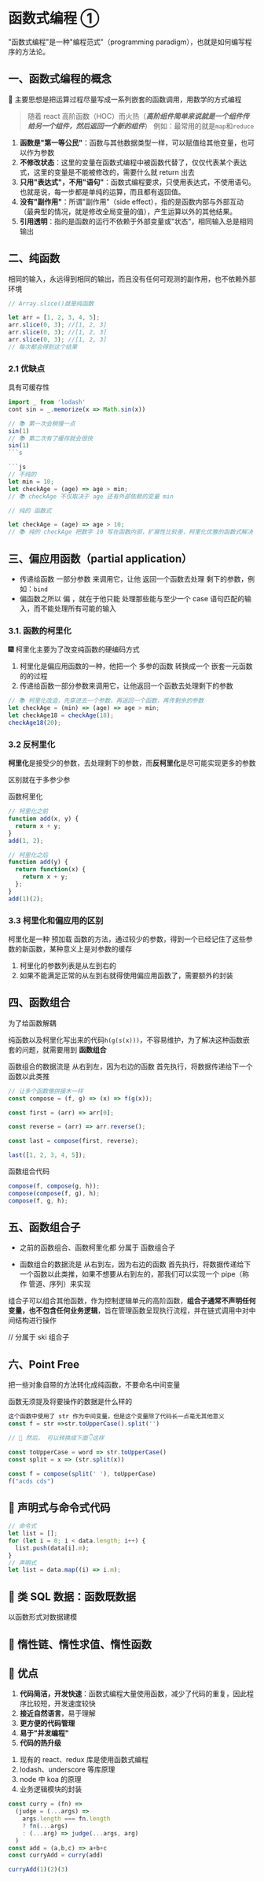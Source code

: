 # 函数式编程 ①

"函数式编程"是一种"编程范式"（programming paradigm），也就是如何编写程序的方法论。

## 一、函数式编程的概念

🍺 主要思想是把运算过程尽量写成一系列嵌套的函数调用，用数学的方式编程

> 随着 react 高阶函数（HOC）而火热（**_高阶组件简单来说就是一个组件传给另一个组件，然后返回一个新的组件_**）
> 例如：最常用的就是`map`和`reduce`

1. **函数是"第一等公民"**：函数与其他数据类型一样，可以赋值给其他变量，也可以作为参数
2. **不修改状态**：这里的变量在函数式编程中被函数代替了，仅仅代表某个表达式，这里的变量是不能被修改的，需要什么就 return 出去
3. **只用"表达式"，不用"语句"**：函数式编程要求，只使用表达式，不使用语句。也就是说，每一步都是单纯的运算，而且都有返回值。
4. **没有"副作用"**：所谓"副作用"（side effect），指的是函数内部与外部互动（最典型的情况，就是修改全局变量的值），产生运算以外的其他结果。
5. **引用透明**：指的是函数的运行不依赖于外部变量或"状态"，相同输入总是相同输出

## 二、纯函数

相同的输入，永远得到相同的输出，而且没有任何可观测的副作用，也不依赖外部环境

```js
// Array.slice()就是纯函数

let arr = [1, 2, 3, 4, 5];
arr.slice(0, 3); //[1, 2, 3]
arr.slice(0, 3); //[1, 2, 3]
arr.slice(0, 3); //[1, 2, 3]
// 每次都会得到这个结果
```

### 2.1 优缺点

具有可缓存性

```js
import _ from 'lodash'
cont sin = _.memorize(x => Math.sin(x))

// 📚 第一次会稍慢一点
sin(1)
// 📚 第二次有了缓存就会很快
sin(1)
```s

```js
// 不纯的
let min = 10;
let checkAge = (age) => age > min;
// 📚 checkAge 不仅取决于 age 还有外部依赖的变量 min

// 纯的 函数式

let checkAge = (age) => age > 10;
// 📚 纯的 checkAge 把数字 10 写在函数内部，扩展性比较差，柯里化优雅的函数式解决
```

## 三、偏应用函数（partial application）

- 传递给函数 一部分参数 来调用它，让他 返回一个函数去处理 剩下的参数，例如：`bind`
- 偏函数之所以 偏 ，就在于他只能 处理那些能与至少一个 case 语句匹配的输入，而不能处理所有可能的输入

### 3.1. 函数的柯里化

🎆 柯里化主要为了改变纯函数的硬编码方式

1. 柯里化是偏应用函数的一种，他把一个 多参的函数 转换成一个 嵌套一元函数的的过程
2. 传递给函数一部分参数来调用它，让他返回一个函数去处理剩下的参数

```js
// 📚 柯里化改造，先穿进去一个参数，再返回一个函数，再传剩余的参数
let checkAge = (min) => (age) => age > min;
let checkAge18 = checkAge(18);
checkAge18(20);
```

### 3.2 反柯里化

**柯里化**是接受少的参数，去处理剩下的参数，而**反柯里化**是尽可能实现更多的参数

区别就在于多参少参

函数柯里化

```js
// 柯里化之前
function add(x, y) {
  return x + y;
}
add(1, 2);

// 柯里化之后
function add(y) {
  return function(x) {
    return x + y;
  };
}
add(1)(2);
```

### 3.3 柯里化和偏应用的区别

柯里化是一种 预加载 函数的方法，通过较少的参数，得到一个已经记住了这些参数的新函数，某种意义上是对参数的缓存

1. 柯里化的参数列表是从左到右的
2. 如果不能满足正常的从左到右就得使用偏应用函数了，需要额外的封装

## 四、函数组合

为了给函数解耦

纯函数以及柯里化写出来的代码`h(g(s(x)))`，不容易维护，为了解决这种函数嵌套的问题，就需要用到 **函数组合**

函数组合的数据流是 从右到左，因为右边的函数 首先执行，将数据传递给下一个函数以此类推

```js
// 让多个函数像拼接木一样
const compose = (f, g) => (x) => f(g(x));

const first = (arr) => arr[0];

const reverse = (arr) => arr.reverse();

const last = compose(first, reverse);

last([1, 2, 3, 4, 5]);
```

函数组合代码

```js
compose(f, compose(g, h));
compose(compose(f, g), h);
compose(f, g, h);
```

## 五、函数组合子

- 之前的函数组合、函数柯里化都 分属于 函数组合子

- 函数组合的数据流是 从右到左，因为右边的函数 首先执行，将数据传递给下一个函数以此类推，如果不想要从右到左的，那我们可以实现一个 pipe（称作 管道、序列）来实现

组合子可以组合其他函数，作为控制逻辑单元的高阶函数，**组合子通常不声明任何变量，也不包含任何业务逻辑**，旨在管理函数呈现执行流程，并在链式调用中对中间结构进行操作

// 分属于 ski 组合子

## 六、Point Free

把一些对象自带的方法转化成纯函数，不要命名中间变量

函数无须提及将要操作的数据是什么样的

```js
这个函数中使用了 str 作为中间变量，但是这个变量除了代码长一点毫无其他意义
const f = str =>str.toUpperCase().split('')

// 🏡 然后， 可以转换成下面👇这样

const toUpperCase = word => str.toUpperCase()
const split = x => (str.split(x))

const f = compose(split(' '), toUpperCase)
f("acds cds")
```

## 🐴 声明式与命令式代码

```js
// 命令式
let list = [];
for (let i = 0; i < data.length; i++) {
  list.push(data[i].m);
}
// 声明式
let list = data.map((i) => i.m);
```

## 🐴 类 SQL 数据：函数既数据

以函数形式对数据建模

## 🐷 惰性链、惰性求值、惰性函数

## 🐴 优点

1. **代码简洁，开发快速**：函数式编程大量使用函数，减少了代码的重复，因此程序比较短，开发速度较快
2. **接近自然语言**，易于理解
3. **更方便的代码管理**
4. **易于"并发编程"**
5. **代码的热升级**

1) 现有的 react、redux 库是使用函数式编程
2) lodash、underscore 等库原理
3) node 中 koa 的原理
4) 业务逻辑模块的封装


```js
const curry = (fn) => 
  (judge = (...args) =>
    args.length === fn.length
    ? fn(...args)
    : (...arg) => judge(...args, arg)
  )
const add = (a,b,c) => a+b+c
const curryAdd = curry(add)

curryAdd(1)(2)(3)
```